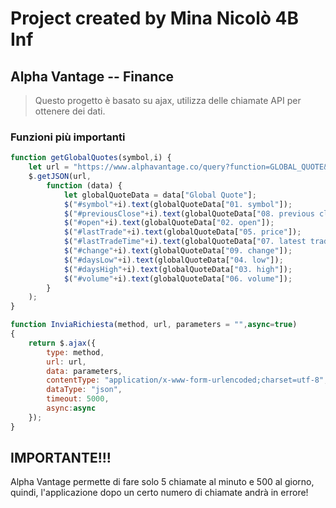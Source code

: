 # Project created by Mina Nicolò 4B Inf #
## Alpha Vantage -- Finance ##
> Questo progetto è basato su ajax, utilizza delle chiamate API per ottenere dei dati.


### Funzioni più importanti ###
```javascript
function getGlobalQuotes(symbol,i) {
    let url = "https://www.alphavantage.co/query?function=GLOBAL_QUOTE&symbol=" + symbol + "&apikey="+apiKey;
    $.getJSON(url,
        function (data) {
            let globalQuoteData = data["Global Quote"];
            $("#symbol"+i).text(globalQuoteData["01. symbol"]);
            $("#previousClose"+i).text(globalQuoteData["08. previous close"]);
            $("#open"+i).text(globalQuoteData["02. open"]);
            $("#lastTrade"+i).text(globalQuoteData["05. price"]);
            $("#lastTradeTime"+i).text(globalQuoteData["07. latest trading day"]);
            $("#change"+i).text(globalQuoteData["09. change"]);
            $("#daysLow"+i).text(globalQuoteData["04. low"]);
            $("#daysHigh"+i).text(globalQuoteData["03. high"]);
            $("#volume"+i).text(globalQuoteData["06. volume"]);
        }
    );
}

function InviaRichiesta(method, url, parameters = "",async=true)
{
    return $.ajax({
        type: method,
        url: url,
        data: parameters,
        contentType: "application/x-www-form-urlencoded;charset=utf-8",
        dataType: "json",
        timeout: 5000,
        async:async
    });
}
```
## IMPORTANTE!!! #
Alpha Vantage permette di fare solo 5 chiamate al minuto e 500 al giorno, quindi, l'applicazione dopo un certo numero di chiamate andrà in errore!
